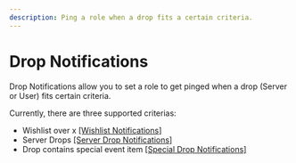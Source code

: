 ```yaml
---
description: Ping a role when a drop fits a certain criteria.
---
```


# Drop Notifications

Drop Notifications allow you to set a role to get pinged when a drop (Server or User) fits certain criteria.

Currently, there are three supported criterias:

* Wishlist over x [\[Wishlist Notifications\]](wishlist-count-notifications.md)
* Server Drops [\[Server Drop Notifications\]](server-drop-notifications.md)
* Drop contains special event item [\[Special Drop Notifications\]](special-drop-notifications.md)
